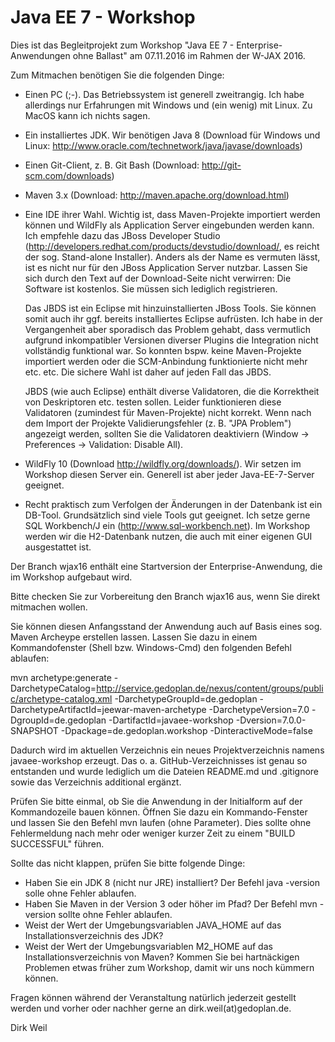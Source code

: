 Java EE 7 - Workshop
========================

Dies ist das Begleitprojekt zum Workshop "Java EE 7 - Enterprise-Anwendungen ohne Ballast" am 07.11.2016 im Rahmen der W-JAX 2016.

Zum Mitmachen benötigen Sie die folgenden Dinge:

- Einen PC (;-). Das Betriebssystem ist generell zweitrangig. Ich habe allerdings nur Erfahrungen mit Windows und (ein wenig) mit Linux. Zu MacOS kann ich nichts sagen.

- Ein installiertes JDK. Wir benötigen Java 8 (Download für Windows und Linux: http://www.oracle.com/technetwork/java/javase/downloads)

- Einen Git-Client, z. B. Git Bash (Download: http://git-scm.com/downloads)

- Maven 3.x (Download: http://maven.apache.org/download.html)

- Eine IDE ihrer Wahl. Wichtig ist, dass Maven-Projekte importiert werden können und WildFly als Application Server eingebunden werden kann. Ich empfehle dazu das JBoss 
  Developer Studio (http://developers.redhat.com/products/devstudio/download/, es reicht der sog. Stand-alone Installer). Anders als der Name es vermuten lässt, ist es nicht nur 
  für den JBoss Application Server nutzbar. Lassen Sie sich durch den Text auf der Download-Seite nicht verwirren: Die Software ist kostenlos. Sie müssen sich lediglich 
  registrieren.
  
  Das JBDS ist ein Eclipse mit hinzuinstallierten JBoss Tools. Sie können somit auch ihr ggf. bereits installiertes Eclipse aufrüsten. Ich habe in der
  Vergangenheit aber sporadisch das Problem gehabt, dass vermutlich aufgrund inkompatibler Versionen diverser Plugins die Integration nicht vollständig funktional war.
  So konnten bspw. keine Maven-Projekte importiert werden oder die SCM-Anbindung funktionierte nicht mehr etc. etc. Die sichere Wahl ist daher auf jeden Fall das JBDS.
  
  JBDS (wie auch Eclipse) enthält diverse Validatoren, die die Korrektheit von Deskriptoren etc. testen sollen. Leider funktionieren diese Validatoren (zumindest für 
  Maven-Projekte) nicht korrekt. Wenn nach dem Import der Projekte Validierungsfehler (z. B. "JPA Problem") angezeigt werden, sollten Sie die Validatoren deaktiviern 
  (Window -> Preferences -> Validation: Disable All).

- WildFly 10 (Download http://wildfly.org/downloads/). Wir setzen im Workshop diesen Server ein. Generell ist aber jeder Java-EE-7-Server geeignet.

- Recht praktisch zum Verfolgen der Änderungen in der Datenbank ist ein DB-Tool. Grundsätzlich sind viele Tools gut geeignet. Ich setze gerne
  SQL Workbench/J ein (http://www.sql-workbench.net). Im Workshop werden wir die H2-Datenbank nutzen, die auch mit einer eigenen GUI ausgestattet ist.  

Der Branch wjax16 enthält eine Startversion der Enterprise-Anwendung, die im Workshop aufgebaut wird. 

Bitte checken Sie zur Vorbereitung den Branch wjax16 aus, wenn Sie direkt mitmachen wollen. 

Sie können diesen Anfangsstand der Anwendung auch auf Basis eines sog. Maven Archeype erstellen lassen. Lassen Sie dazu in einem Kommandofenster
(Shell bzw. Windows-Cmd) den folgenden Befehl ablaufen:

mvn archetype:generate -DarchetypeCatalog=http://service.gedoplan.de/nexus/content/groups/public/archetype-catalog.xml -DarchetypeGroupId=de.gedoplan -DarchetypeArtifactId=jeewar-maven-archetype -DarchetypeVersion=7.0 -DgroupId=de.gedoplan -DartifactId=javaee-workshop -Dversion=7.0.0-SNAPSHOT -Dpackage=de.gedoplan.workshop -DinteractiveMode=false

Dadurch wird im aktuellen Verzeichnis ein neues Projektverzeichnis namens javaee-workshop erzeugt. Das o. a. GitHub-Verzeichnisses ist genau so
entstanden und wurde lediglich um die Dateien README.md und .gitignore sowie das Verzeichnis additional ergänzt.

Prüfen Sie bitte einmal, ob Sie die Anwendung in der Initialform auf der Kommandozeile bauen können. Öffnen Sie dazu ein Kommando-Fenster und lassen Sie den Befehl mvn laufen (ohne Parameter). Dies sollte ohne Fehlermeldung nach mehr oder weniger kurzer Zeit zu einem "BUILD SUCCESSFUL" führen.

Sollte das nicht klappen, prüfen Sie bitte folgende Dinge:
- Haben Sie ein JDK 8 (nicht nur JRE) installiert? Der Befehl java -version solle ohne Fehler ablaufen.
- Haben Sie Maven in der Version 3 oder höher im Pfad? Der Befehl mvn -version sollte ohne Fehler ablaufen.
- Weist der Wert der Umgebungsvariablen JAVA_HOME auf das Installationsverzeichnis des JDK?
- Weist der Wert der Umgebungsvariablen M2_HOME auf das Installationsverzeichnis von Maven?
Kommen Sie bei hartnäckigen Problemen etwas früher zum Workshop, damit wir uns noch kümmern können.
  
Fragen können während der Veranstaltung natürlich jederzeit gestellt werden und vorher oder nachher gerne an dirk.weil(at)gedoplan.de.

Dirk Weil   